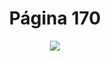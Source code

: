 <h1 align="center">Página 170</h1>
<p align="center">
  <img src="https://i.ibb.co/g9t0jTc/Sem-t-tulo.png" >
</p>


